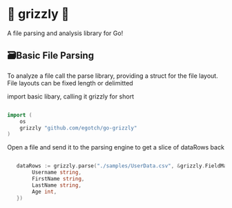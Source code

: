 # 🐻 grizzly 🐻

A file parsing and analysis library for Go!

## 🗃️Basic File Parsing

To analyze a file call the parse library, providing a struct for the file layout.
File layouts can be fixed length or delimitted

import basic libary, calling it grizzly for short

```go

import (
    os
    grizzly "github.com/egotch/go-grizzly"
)

```

Open a file and send it to the parsing engine to get a slice of
dataRows back

```go

   dataRows := grizzly.parse("./samples/UserData.csv", &grizzly.FieldMap{
        Username string,
        FirstName string,
        LastName string,
        Age int,
   }) 
```
